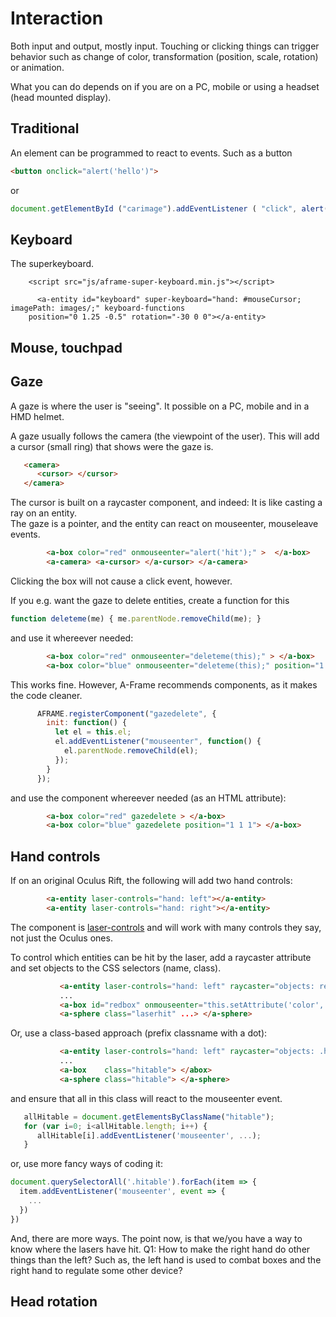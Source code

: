# Interaction
Both input and output, mostly input.  Touching or clicking things can trigger behavior such as change of color, 
transformation (position, scale, rotation) or animation.

What you can do depends on if you are on a PC, mobile or using a headset (head mounted display).

## Traditional 
An element can be programmed to react to events.  Such as a button
```html
<button onclick="alert('hello')">
```
or
```javascript
document.getElementById ("carimage").addEventListener ( "click", alert('that is a car'); );
```

## Keyboard
The superkeyboard.
```
	<script src="js/aframe-super-keyboard.min.js"></script>
  
      <a-entity id="keyboard" super-keyboard="hand: #mouseCursor; imagePath: images/;" keyboard-functions
    position="0 1.25 -0.5" rotation="-30 0 0"></a-entity>
```    
## Mouse, touchpad

## Gaze

A gaze is where the user is "seeing". It possible on a PC, mobile and in a HMD helmet.

A gaze usually follows the camera (the viewpoint of the user).  This will add a cursor (small ring) that shows were the gaze is.  
```html
   <camera>
      <cursor> </cursor>
   </camera>
```
The cursor is built on a raycaster component, and indeed: It is like casting a ray on an entity.  
The gaze is a pointer, and the entity
can react on mouseenter, mouseleave events.
```html
        <a-box color="red" onmouseenter="alert('hit');" >  </a-box>
        <a-camera> <a-cursor> </a-cursor> </a-camera>
```
Clicking the box will not cause a click event, however.

If you e.g. want the gaze to delete entities, create a function for this
```javascript
function deleteme(me) { me.parentNode.removeChild(me); }
```
and use it whereever needed:
```html
        <a-box color="red" onmouseenter="deleteme(this);" > </a-box>
        <a-box color="blue" onmouseenter="deleteme(this);" position="1 1 1"> </a-box>
```
This works fine.  However, A-Frame recommends components, as it makes the code cleaner.

```javascript
      AFRAME.registerComponent("gazedelete", {
        init: function() {
          let el = this.el; 
          el.addEventListener("mouseenter", function() {
            el.parentNode.removeChild(el);
          });
        }
      });
```
and use the component whereever needed (as an HTML attribute):
```html
        <a-box color="red" gazedelete > </a-box>
        <a-box color="blue" gazedelete position="1 1 1"> </a-box>
```

## Hand controls

If on an original Oculus Rift, the following will add two hand controls:
```html
        <a-entity laser-controls="hand: left"></a-entity>
        <a-entity laser-controls="hand: right"></a-entity>
```
The component is [laser-controls](https://aframe.io/docs/1.0.0/components/laser-controls.html) and will
work with many controls they say, not just the Oculus ones.

To control which entities can be hit by the laser, add a raycaster attribute and set objects to the
CSS selectors (name, class).
```html
           <a-entity laser-controls="hand: left" raycaster="objects: redbox"></a-entity>
           ...
           <a-box id="redbox" onmouseenter="this.setAttribute('color','blue');"> </abox>
           <a-sphere class="laserhit" ...> </a-sphere>
```
Or, use a class-based approach (prefix classname with a dot):
```html
           <a-entity laser-controls="hand: left" raycaster="objects: .hitable"></a-entity>
           ...
           <a-box    class="hitable"> </abox>
           <a-sphere class="hitable"> </a-sphere>
```
and ensure that all in this class will react to the mouseenter event.
```javascript
   allHitable = document.getElementsByClassName("hitable");
   for (var i=0; i<allHitable.length; i++) {
      allHitable[i].addEventListener('mouseenter', ...);
   }
```
or, use more fancy ways of coding it:
```javascript
document.querySelectorAll('.hitable').forEach(item => {
  item.addEventListener('mouseenter', event => {
    ...
  })
})
```
And, there are more ways. The point now, is that we/you have a way to know where the lasers have hit.
Q1: How to make the right hand do other things than the left?  Such as, the left hand is used to combat
boxes and the right hand to regulate some other device?
## Head rotation
